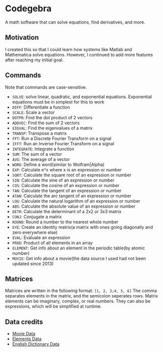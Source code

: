 # Codegebra
A math software that can solve equations, find derivatives, and more.
## Motivation
I created this so that I could learn how systems like Matlab and Mathematica solve equations. However, I continued
to add more features after reaching my initial goal.
## Commands
Note that commands are case-sensitive.
 - ```SOLVE```: solve linear, quadratic, and exponential equations. Exponential equations must be in simplest for this to work
 - ```DIFF```: Differentiate a function
 - ```SCALE```: Scale a vector
 - ```DOTPR```: Find the dot product of 2 vectors
 - ```ADDVEC```: Find the sum of 2 vectors
 - ```EIGVAL```: Find the eigenvalues of a matrix
 - ```TRANSP```: Transpose a matrix
 - ```FFT```: Run a Discrete Fourier Transform on a signal
 - ```IFFT```: Run an Inverse Fourier Transform on a signal
 - ```INTEGRATE```: Integrate a function
 - ```SUM```: The sum of a vector
 - ```AVG```: The average of a vector
 - ```WORD```: Define a word(similar to Wolfram|Alpha)
 - ```EXP```: Calculate e^x where x is an expression or number
 - ```SQRT```: Calculate the square root of an expression or number
 - ```SIN```: Calculate the sine of an expression or number
 - ```COS```: Calculate the cosine of an expression or number
 - ```TAN```: Calculate the tangent of an expression or number
 - ```ATAN```: Calculate the arc tangent of an expression or number
 - ```LOG```: Calculate the natural logarithm of an expression or number
 - ```ABS```: Calculate the absolute value of an expression or number
 - ```DETR```: Calculate the determinant of a 2x2 or 3x3 matrix
 - ```CONJ```: Conjugate a  matrix
 - ```ROUND```: Round a number to the nearest whole number
 - ```EYE```: Create an identity matrix(a matrix with ones going diagonally and zero everywhere else)
 - ```EVAL```: Evaluate an expression
 - ```PROD```: Product of all elements in an array
 - ```ELEMENT```: Get info about an element in the periodic table(by atomic number)
 - ```MOVIE```: Get info about a movie(the data source I used had not been updated since 2013)
## Matrices
Matrices are written in the following format:
```[1, 2, 3;4, 5, 6]```
The comma separates elements in the matrix, and the semicolon seperates rows. Matrix elements can be imaginary, complex, or real numbers. They can also be expressions, which will be simplified at runtime.
## Data credits
 - [Movie Data](https://github.com/reisanar/datasets/blob/master/HollywoodMovies.csv)
 - [Elements Data](https://gist.github.com/GoodmanSciences/c2dd862cd38f21b0ad36b8f96b4bf1ee)
 - [English Dictionary Data](https://github.com/benjihillard/English-Dictionary-Database)